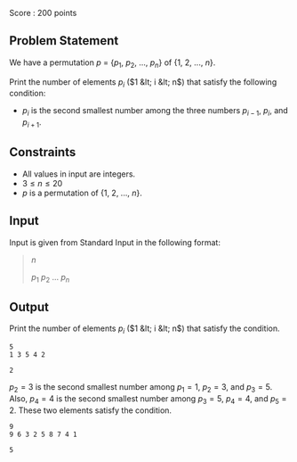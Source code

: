 Score : $200$ points

## Problem Statement

We have a permutation $p$ = {$p_1,\ p_2,\ ...,\ p_n$} of {$1,\ 2,\ ...,\ n$}.

Print the number of elements $p_i$ ($1 &lt; i &lt; n$) that satisfy the following condition:

- $p_i$ is the second smallest number among the three numbers $p_{i - 1}$, $p_i$, and $p_{i + 1}$.

## Constraints

- All values in input are integers.
- $3 \leq n \leq 20$
- $p$ is a permutation of {$1,\ 2,\ ...,\ n$}.

## Input

Input is given from Standard Input in the following format:

> $n$
> 
> $p_1$ $p_2$ $...$ $p_n$

## Output

Print the number of elements $p_i$ ($1 &lt; i &lt; n$) that satisfy the condition.

```input1
5
1 3 5 4 2
```

```output1
2
```

$p_2 = 3$ is the second smallest number among $p_1 = 1$, $p_2 = 3$, and $p_3 = 5$. Also, $p_4 = 4$ is the second smallest number among $p_3 = 5$, $p_4 = 4$, and $p_5 = 2$. These two elements satisfy the condition.

```input2
9
9 6 3 2 5 8 7 4 1
```

```output2
5
```